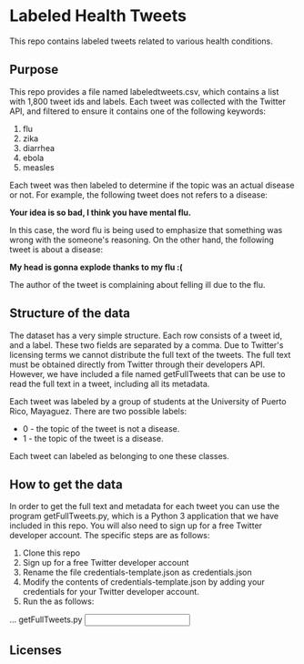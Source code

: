 # Labeled Health Tweets
This repo contains labeled tweets related to  various health conditions. 

## Purpose
This repo provides a file named labeledtweets.csv, which contains a list with 1,800 tweet ids and labels. Each tweet was collected with the Twitter API, and filtered to ensure it contains one of the following keywords:

1. flu
2. zika
3. diarrhea
4. ebola
5. measles

Each tweet was then labeled to determine if the topic was an actual disease or not. For example, the following 
tweet does not refers to a disease:

**Your idea is so bad, I think you have mental flu.**

In this case, the word flu is being used to emphasize that something was wrong with the someone's reasoning. 
On the other hand, the following tweet is about a disease: 

**My head is gonna explode thanks to my flu :(**

The author of the tweet is complaining about felling ill due to the flu. 

## Structure of the data
The dataset has a very simple structure. Each row consists of a tweet id, and a label. These two fields are 
separated by a comma. Due to Twitter's licensing terms we cannot distribute the full text of the tweets.
The full text must be obtained directly from Twitter through their developers API. 
However, we have included a file named getFullTweets that can be use to read the full text in a tweet, including all 
its metadata. 

Each tweet was labeled by a group of students at the University of Puerto Rico, Mayaguez. 
There are two possible labels:

* 0 - the topic of the tweet is not a disease.
* 1 - the topic of the tweet is a disease.

Each tweet can labeled as belonging to one these classes. 

## How to get the data
In order to get the full text and metadata for each tweet you can use the program getFullTweets.py, which is 
a Python 3 application that we have included in this repo. You will also need to sign up for a free Twitter
developer account. The specific steps are as follows:

1. Clone this repo 
2. Sign up for a free Twitter developer account
3. Rename the file credentials-template.json as credentials.json
4. Modify the contents of credentials-template.json by adding your  credentials for your Twitter developer account.
5. Run the as follows: 

... getFullTweets.py <input file> <output file>

## Licenses 

